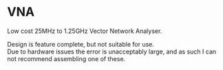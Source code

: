 # VNA
Low cost 25MHz to 1.25GHz Vector Network Analyser.

Design is feature complete, but not suitable for use.  
Due to hardware issues the error is unacceptably large, and as such I can not recommend assembling one of these. 